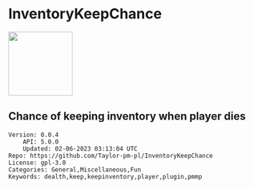 # InventoryKeepChance
<img src="https://raw.githubusercontent.com/Taylor-pm-pl/InventoryKeepChance/5bcf77562eaf1d84c8ad4a9c118dad6759c06109/icon.png" width="128" height="128" />

## Chance of keeping inventory when player dies
```properties
Version: 0.0.4
    API: 5.0.0
    Updated: 02-06-2023 03:13:04 UTC
Repo: https://github.com/Taylor-pm-pl/InventoryKeepChance
License: gpl-3.0
Categories: General,Miscellaneous,Fun
Keywords: dealth,keep,keepinventory,player,plugin,pmmp
```